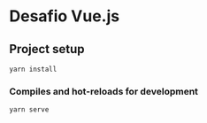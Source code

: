 # Desafio Vue.js

## Project setup
```
yarn install
```

### Compiles and hot-reloads for development
```
yarn serve
```
